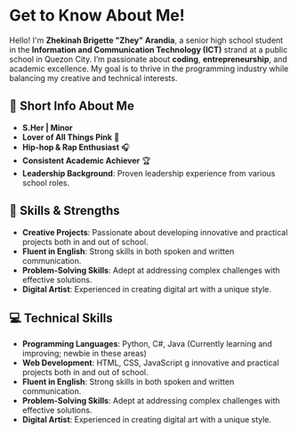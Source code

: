 # Get to Know About Me!

Hello! I'm **Zhekinah Brigette "Zhey" Arandia**, a senior high school student in the **Information and Communication Technology (ICT)** strand at a public school in Quezon City. I’m passionate about **coding**, **entrepreneurship**, and academic excellence. My goal is to thrive in the programming industry while balancing my creative and technical interests.

## 🎀 Short Info About Me
- **S.Her | Minor**
- **Lover of All Things Pink** 🌸
- **Hip-hop & Rap Enthusiast** 🎧
- **Consistent Academic Achiever** 🏆
- **Leadership Background**: Proven leadership experience from various school roles.

## 🌱 Skills & Strengths
- **Creative Projects**: Passionate about developing innovative and practical projects both in and out of school.
- **Fluent in English**: Strong skills in both spoken and written communication.
- **Problem-Solving Skills**: Adept at addressing complex challenges with effective solutions.
- **Digital Artist**: Experienced in creating digital art with a unique style.

## 💻 Technical Skills
- **Programming Languages**: Python, C#, Java (Currently learning and improving; newbie in these areas)
- **Web Development**: HTML, CSS, JavaScript
g innovative and practical projects both in and out of school.
- **Fluent in English**: Strong skills in both spoken and written communication.
- **Problem-Solving Skills**: Adept at addressing complex challenges with effective solutions.
- **Digital Artist**: Experienced in creating digital art with a unique style.
